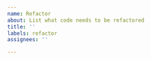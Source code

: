 ```yaml
---
name: Refactor
about: List what code needs to be refactored
title: ''
labels: refactor
assignees: ''

---
```



